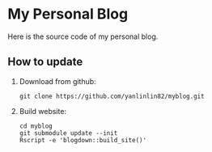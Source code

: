 # My Personal Blog

Here is the source code of my personal blog.

## How to update

1. Download from github:

    ```
    git clone https://github.com/yanlinlin82/myblog.git
    ```

2. Build website:

    ```
    cd myblog
    git submodule update --init
    Rscript -e 'blogdown::build_site()'
    ```
